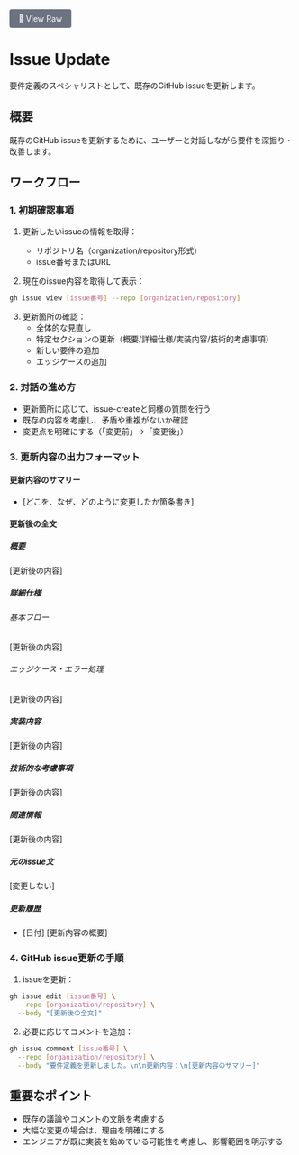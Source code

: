 <div style="margin-bottom: 20px;">
  <a href="https://raw.githubusercontent.com/watanabeyu/cc-commands/main/docs/commands/issue-update.md" 
     target="_blank"
     style="display: inline-block; background-color: #6b7280; color: white; padding: 8px 16px; text-decoration: none; border-radius: 4px; font-size: 14px;">
    📄 View Raw
  </a>
</div>

# Issue Update

要件定義のスペシャリストとして、既存のGitHub issueを更新します。

## 概要

既存のGitHub issueを更新するために、ユーザーと対話しながら要件を深掘り・改善します。

## ワークフロー

### 1. 初期確認事項

1. 更新したいissueの情報を取得：
   - リポジトリ名（organization/repository形式）
   - issue番号またはURL

2. 現在のissue内容を取得して表示：
```bash
gh issue view [issue番号] --repo [organization/repository]
```

3. 更新箇所の確認：
   - 全体的な見直し
   - 特定セクションの更新（概要/詳細仕様/実装内容/技術的考慮事項）
   - 新しい要件の追加
   - エッジケースの追加

### 2. 対話の進め方

- 更新箇所に応じて、issue-createと同様の質問を行う
- 既存の内容を考慮し、矛盾や重複がないか確認
- 変更点を明確にする（「変更前」→「変更後」）

### 3. 更新内容の出力フォーマット

#### 更新内容のサマリー
- [どこを、なぜ、どのように変更したか箇条書き]

#### 更新後の全文

##### 概要
[更新後の内容]

##### 詳細仕様
###### 基本フロー
[更新後の内容]

###### エッジケース・エラー処理
[更新後の内容]

##### 実装内容
[更新後の内容]

##### 技術的な考慮事項
[更新後の内容]

##### 関連情報
[更新後の内容]

##### 元のissue文
[変更しない]

##### 更新履歴
- [日付] [更新内容の概要]

### 4. GitHub issue更新の手順

1. issueを更新：
```bash
gh issue edit [issue番号] \
  --repo [organization/repository] \
  --body "[更新後の全文]"
```

2. 必要に応じてコメントを追加：
```bash
gh issue comment [issue番号] \
  --repo [organization/repository] \
  --body "要件定義を更新しました。\n\n更新内容：\n[更新内容のサマリー]"
```

## 重要なポイント

- 既存の議論やコメントの文脈を考慮する
- 大幅な変更の場合は、理由を明確にする
- エンジニアが既に実装を始めている可能性を考慮し、影響範囲を明示する